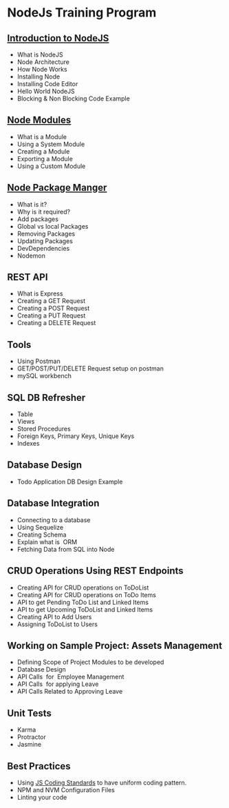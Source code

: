 # NodeJs Training Program

## [Introduction to NodeJS](http://www.costaivo.com/Tutorial-NodeJS/1_IntroductionToNodeJs)

- What is NodeJS
- Node Architecture
- How Node Works
- Installing Node
- Installing Code Editor
- Hello World NodeJS
- Blocking & Non Blocking Code Example

## [Node Modules](http://www.costaivo.com/Tutorial-NodeJS/2_NodeModules/README.md)

- What is a Module
- Using a System Module
- Creating a Module
- Exporting a Module
- Using a Custom Module

## [Node Package Manger](http://www.costaivo.com/Tutorial-NodeJS/3_NodePackageManger)

- What is it?
- Why is it required?
- Add packages
- Global vs local Packages
- Removing Packages
- Updating Packages
- DevDependencies
- Nodemon

## REST API

- What is Express
- Creating a GET Request
- Creating a POST Request
- Creating a PUT Request
- Creating a DELETE Request

## Tools

- Using Postman
- GET/POST/PUT/DELETE Request setup on postman
- mySQL workbench

## SQL DB Refresher

- Table
- Views
- Stored Procedures
- Foreign Keys, Primary Keys, Unique Keys
- Indexes

## Database Design

- Todo Application DB Design Example

## Database Integration

- Connecting to a database
- Using Sequelize
- Creating Schema
- Explain what is  ORM
- Fetching Data from SQL into Node

## CRUD Operations Using REST Endpoints

- Creating API for CRUD operations on ToDoList
- Creating API for CRUD operations on ToDo Items
- API to get Pending ToDo List and Linked Items
- API to get Upcoming ToDoList and Linked Items
- Creating API to Add Users
- Assigning ToDoList to Users

## Working on Sample Project: Assets Management

- Defining Scope of Project Modules to be developed
- Database Design
- API Calls  for  Employee Management
- API Calls  for applying Leave
- API Calls Related to Approving Leave

## Unit Tests

- Karma
- Protractor
- Jasmine

## Best Practices

- Using [JS Coding Standards](https://www.npmjs.com/package/standard) to have uniform coding pattern.
- NPM and NVM Configuration Files
- Linting your code
